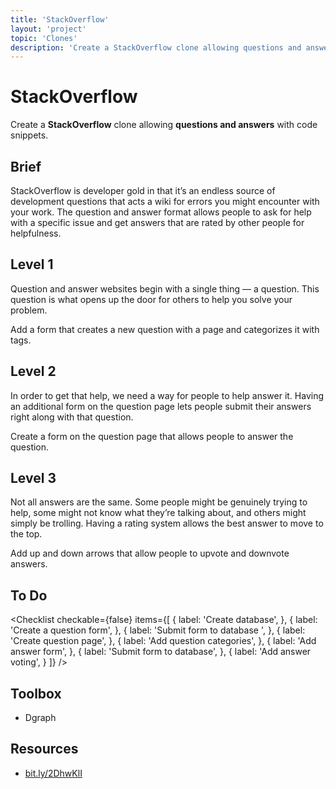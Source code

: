 ```yaml
---
title: 'StackOverflow'
layout: 'project'
topic: 'Clones'
description: 'Create a StackOverflow clone allowing questions and answers with code snippets.'
---
```




<ProjectHeader>

# StackOverflow

Create a <strong className="color-blue">StackOverflow</strong> clone allowing <strong className="color-purple">questions and answers</strong> with code snippets.

</ProjectHeader>

<ProjectContent>

## Brief

StackOverflow is developer gold in that it’s an endless source of development questions that acts a wiki for errors you might encounter with your work. The question and answer format allows people to ask for help with a specific issue and get answers that are rated by other people for helpfulness.

## Level 1

Question and answer websites begin with a single thing — a question. This question is what opens up the door for others to help you solve your problem.

Add a form that creates a new question with a page and categorizes it with tags.

<LoginRequired>

## Level 2

In order to get that help, we need a way for people to help answer it. Having an additional form on the question page lets people submit their answers right along with that question.

Create a form on the question page that allows people to answer the question.

## Level 3

Not all answers are the same. Some people might be genuinely trying to help, some might not know what they’re talking about, and others might simply be trolling. Having a rating system allows the best answer to move to the top.

Add up and down arrows that allow people to upvote and downvote answers.

</LoginRequired>

</ProjectContent>

<ProjectSidebar>

## To Do

<Checklist checkable={false} items={[
  {
    label: 'Create database',
  },
  {
    label: 'Create a question form',
  },
  {
    label: 'Submit form to database ',
  },
  {
    label: 'Create question page',
  },
  {
    label: 'Add question categories',
  },
  {
    label: 'Add answer form',
  },
  {
    label: 'Submit form to database',
  },
  {
    label: 'Add answer voting',
  }
]} />

## Toolbox
- Dgraph

## Resources
- [bit.ly/2DhwKlI](https://bit.ly/2DhwKlI)

</ProjectSidebar>